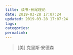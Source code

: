 ```yaml
---
title: 读书·长尾理论
date: 2019-03-28 17:07:24
updated: 2019-03-28 17:07:24
tags:
categories:
permalink:
---
```


> [美] 克里斯·安德森

